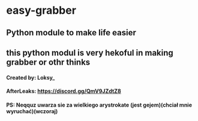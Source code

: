 # easy-grabber
## Python module to make life easier
## this python modul is very hekoful in making grabber or othr thinks

#### Created by: Loksy_
#### AfterLeaks: https://discord.gg/QmV9JZdtZ8
#### PS: Neqquz uwarza sie za wielkiego arystrokate (jest gejem)(chciał mnie wyruchać)(wczoraj)
